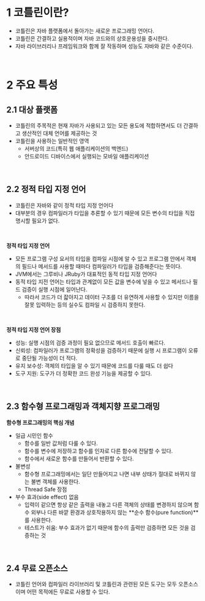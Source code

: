 # 1 코틀린이란?

- 코틀린은 자바 플랫폼에서 돌아가는 새로운 프로그래밍 언어다.
- 코틀린은 간결하고 실용적이며 자바 코드와의 상호운용성을 중시한다.
- 자바 라이브러리나 프레임워크와 함께 잘 작동하며 성능도 자바와 같은 수준이다.

<br>

# 2 주요 특성

## 2.1 대상 플랫폼

- 코틀린의 주목적은 현재 자바가 사용되고 있는 모든 용도에 적합하면서도 더 간결하고 생산적인 대체 언어를 제공하는 것
- 코틀린을 사용하는 일반적인 영역
	- 서버상의 코드(특히 웹 애플리케이션의 백엔드)
	- 안드로이드 디바이스에서 실행되는 모바일 애플리케이션

<br>

## 2.2 정적 타입 지정 언어

- 코틀린은 자바와 같이 정적 타입 지정 언어다
- 대부분의 경우 컴파일러가 타입을 추론할 수 있기 때문에 모든 변수의 타입을 직접 명시할 필요가 없다.

<br>

**정적 타입 지정 언어**

- 모든 프로그램 구성 요서의 타입을 컴파일 시점에 알 수 있고 프로그램 안에서 객체의 필드나 메서드를 사용할 때마다 컴파일러가 타입을 검증해준다는 뜻이다.
- JVM에서는 그루비나 JRuby가 대표적인 동적 타입 지정 언어다
- 동적 타입 지전 언어는 타입과 관계없이 모든 값을 변수에 넣을 수 있고 메서드나 필드 검증이 실행 시점에 일어난다.
	- 따라서 코드가 더 잛아지고 데이터 구조를 더 유연하게 사용할 수 있지만 이름을 잘못 입력하는 등의 실수도 컴파일 시 검증하지 못한다. 

<br>

**정적 타입 지정 언어 장점**

- 성능: 실행 시점의 검증 과정이 필요 없으므로 메서드 호출이 빠르다.
- 신뢰성: 컴파일러가 프로그램의 정확성을 검증하기 때문에 실행 시 프로그램이 오류로 중단될 가능성이 더 적다.
- 유지 보수성: 객체의 타입을 알 수 있기 때문에 코드를 다룰 때도 더 쉽다
- 도구 지원: 도구가 더 정확한 코드 완성 기능을 제공할 수 있다.

<br>

## 2.3 함수형 프로그래밍과 객체지향 프로그래밍

**함수형 프로그래밍의 핵심 개념**

- 일급 시민인 함수
	- 함수를 일반 값처럼 다룰 수 있다.
	- 함수를 변수에 저장하고 함수를 인자로 다른 함수에 전달할 수 있다.
	- 함수에서 새로운 함수를 만들어서 반환할 수 있다.
- 불변성
	- 함수형 프로그래밍에서는 일단 만들어지고 나면 내부 상태가 절대로 바뀌지 않는 불변 객체를 사용한다.
	- Thread Safe 장점
- 부수 효과(side effect) 없음
	- 입력이 같으면 항상 같은 출력을 내놓고 다른 객체의 상태를 변경하지 않으며 함수 외부나 다른 바깥 환경과 상호작용하지 않는 **순수 함수(pure function)**를 사용한다.
	- 테스트가 쉬움: 부수 효과가 없기 때문에 함수의 출력만 검증하면 모든 것을 검증하는 것

<br>

## 2.4 무료 오픈소스

- 코틀린 언어와 컴파일러 라이브러리 및 코틀린과 관련된 모든 도구는 모두 오픈소스이며 어떤 목적에든 무료로 사용할 수 있다.